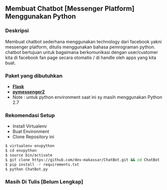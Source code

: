 ## Membuat Chatbot [Messenger Platform] Menggunakan Python
### Deskripsi 
Membuat chatbot sederhana menggunakan technology dari facebook yakni messenger platform, ditulis menggunakan bahasa pemrograman python. chatbot bertujuan untuk bagaimana berkomunikasi dengan user/customer kita di facebook fan page secara otomatis / di handle oleh apps yang kita buat.
   
### Paket yang dibutuhkan
- **[Flask](https://github.com/pallets/flask)**
- **[pymessenger2](https://github.com/Cretezy/pymessenger2)**
- Note : untuk python environment saat ini sy masih menggunakan Python 2.7

### Rekomendasi Setup
- Install Virtualenv
- Buat Environment
- Clone Repository ini  
```sh
$ virtualenv envpython
$ cd envpython
$ source bin/activate
$ git clone https://github.com/dev-makassar/ChatBot.git && cd ChatBot
$ pip install -r requirements.txt
$ python ChatBot.py 
```

### Masih Di Tulis [Belum Lengkap]
